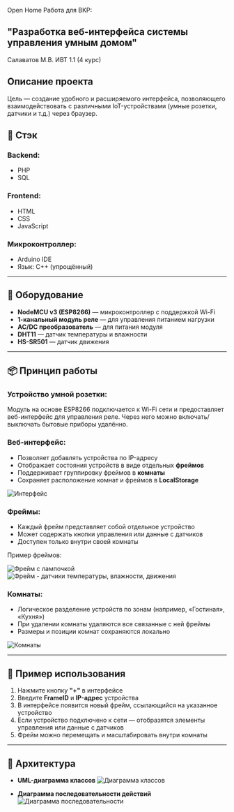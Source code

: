 Open Home
Работа для ВКР:
## "Разработка веб-интерфейса системы управления умным домом"
Салаватов М.В. 
ИВТ 1.1 (4 курс)


## Описание проекта
Цель — создание удобного и расширяемого интерфейса, позволяющего взаимодействовать с различными IoT-устройствами (умные розетки, датчики и т.д.) через браузер.


## 🧰 Cтэк

### Backend:
- PHP
- SQL

### Frontend:
- HTML
- CSS
- JavaScript

### Микроконтроллер:
- Arduino IDE
- Язык: C++ (упрощённый)

---

## 🔧 Оборудование

- **NodeMCU v3 (ESP8266)** — микроконтроллер с поддержкой Wi-Fi
- **1-канальный модуль реле** — для управления питанием нагрузки
- **AC/DC преобразователь** — для питания модуля
- **DHT11** — датчик температуры и влажности
- **HS-SR501** — датчик движения

---

## 📦 Принцип работы

### Устройство умной розетки:
Модуль на основе ESP8266 подключается к Wi-Fi сети и предоставляет веб-интерфейс для управления реле. Через него можно включать/выключать бытовые приборы удалённо.

### Веб-интерфейс:
- Позволяет добавлять устройства по IP-адресу
- Отображает состояния устройств в виде отдельных **фреймов**
- Поддерживает группировку фреймов в **комнаты**
- Сохраняет расположение комнат и фреймов в **LocalStorage**

![Интерфейс](https://github.com/user-attachments/assets/c9687c1e-2521-4390-9a67-94cda52e1b5b)


### Фреймы:
- Каждый фрейм представляет собой отдельное устройство
- Может содержать кнопки управления или данные с датчиков
- Доступен только внутри своей комнаты

Пример фреймов:

![Фрейм с лампочкой](https://github.com/user-attachments/assets/75f5f65a-35d8-4938-b6fc-a7bdf553c5d1)
![Фрейм - датчики температуры, влажности, движения](https://github.com/user-attachments/assets/a347a51b-450a-487a-85ef-4af5909ac379)


### Комнаты:
- Логическое разделение устройств по зонам (например, «Гостиная», «Кухня»)
- При удалении комнаты удаляются все связанные с ней фреймы
- Размеры и позиции комнат сохраняются локально
  
![Комнаты](https://github.com/user-attachments/assets/ef610968-6961-42f7-bb7b-1cb6e2624cc8)


---

## 🔄 Пример использования

1. Нажмите кнопку **"+"** в интерфейсе
2. Введите **FrameID** и **IP-адрес** устройства
3. В интерфейсе появится новый фрейм, ссылающийся на указанное устройство
4. Если устройство подключено к сети — отобразятся элементы управления или данные с датчиков
5. Фрейм можно перемещать и масштабировать внутри комнаты

---

## 📐 Архитектура

- **UML-диаграмма классов**
![Диаграмма классов](https://github.com/user-attachments/assets/95bb7247-d0a8-4cc5-9638-c2722748e096)

  
- **Диаграмма последовательности действий**
![Диаграмма последовательности](https://github.com/user-attachments/assets/b93829f4-2e87-4756-817d-11bc007d7415)



